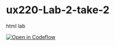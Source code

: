 # ux220-Lab-2-take-2
html lab

[![Open in Codeflow](https://developer.stackblitz.com/img/open_in_codeflow.svg)](https:///pr.new/rhonelda/ux220-Lab-2-take-2)


